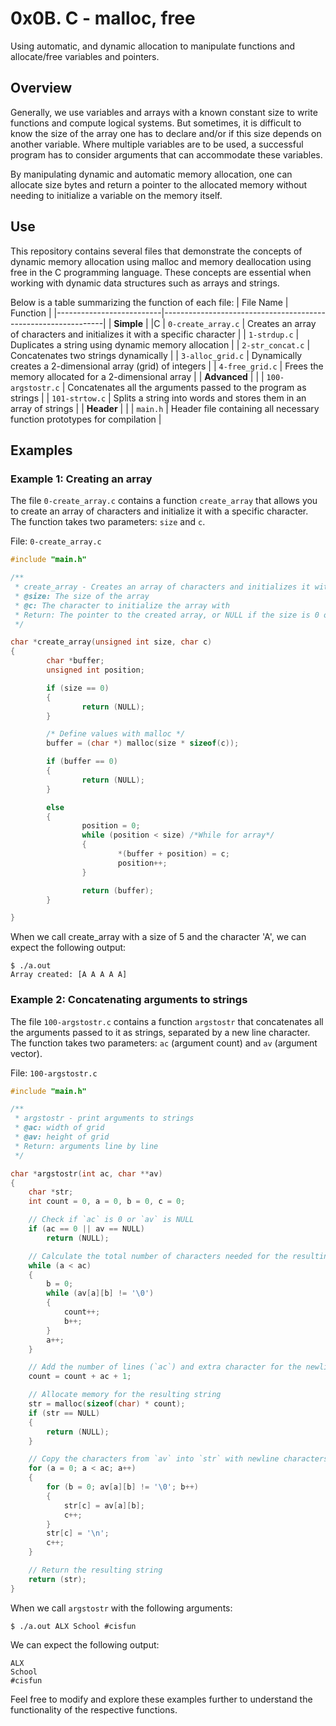 # 0x0B. C - malloc, free

Using automatic, and dynamic allocation to manipulate functions and allocate/free variables and pointers.

## Overview
Generally, we use variables and arrays with a known constant size to write functions and compute logical systems. But sometimes, it is difficult to know the size of the array one has to declare and/or if this size depends on another variable. Where multiple variables are to be used, a successful program has to consider arguments that can accommodate these variables.

By manipulating dynamic and automatic memory allocation, one can allocate size bytes and return a pointer to the allocated memory without needing to initialize a variable on the memory itself.

## Use
This repository contains several files that demonstrate the concepts of dynamic memory allocation using malloc and memory deallocation using free in the C programming language. These concepts are essential when working with dynamic data structures such as arrays and strings.

Below is a table summarizing the function of each file:
| File Name                | Function                                                      |
|--------------------------|---------------------------------------------------------------|
| **Simple**               |                                                               |C
| `0-create_array.c`         | Creates an array of characters and initializes it with a specific character  |
| `1-strdup.c`               | Duplicates a string using dynamic memory allocation                          |
| `2-str_concat.c`           | Concatenates two strings dynamically                                         |
| `3-alloc_grid.c`           | Dynamically creates a 2-dimensional array (grid) of integers                 |
| `4-free_grid.c`            | Frees the memory allocated for a 2-dimensional array                         |
| **Advanced**               |                                                                |
| `100-argstostr.c`          | Concatenates all the arguments passed to the program as strings              |
| `101-strtow.c`             | Splits a string into words and stores them in an array of strings            |
| **Header**                 |                                                                |
| `main.h`                   | Header file containing all necessary function prototypes for compilation     |

## Examples

### Example 1: Creating an array

The file `0-create_array.c` contains a function `create_array` that allows you to create an array of characters and initialize it with a specific character. The function takes two parameters: `size` and `c`.

File: `0-create_array.c`

```c
#include "main.h"

/**
 * create_array - Creates an array of characters and initializes it with a specific character
 * @size: The size of the array
 * @c: The character to initialize the array with
 * Return: The pointer to the created array, or NULL if the size is 0 or if memory allocation fails
 */

char *create_array(unsigned int size, char c)
{
        char *buffer;
        unsigned int position;

        if (size == 0)
        {
                return (NULL);
        }

        /* Define values with malloc */
        buffer = (char *) malloc(size * sizeof(c));

        if (buffer == 0)
        {
                return (NULL);
        }

        else
        {
                position = 0;
                while (position < size) /*While for array*/
                {
                        *(buffer + position) = c;
                        position++;
                }

                return (buffer);
        }

}
```

When we call create_array with a size of 5 and the character 'A', we can expect the following output:

```Terminal
$ ./a.out
Array created: [A A A A A]
```

### Example 2: Concatenating arguments to strings

The file `100-argstostr.c` contains a function `argstostr` that concatenates all the arguments passed to it as strings, separated by a new line character. The function takes two parameters: `ac` (argument count) and `av` (argument vector).

File: `100-argstostr.c`

```c
#include "main.h"

/**
 * argstostr - print arguments to strings
 * @ac: width of grid
 * @av: height of grid
 * Return: arguments line by line
 */

char *argstostr(int ac, char **av)
{
    char *str;
    int count = 0, a = 0, b = 0, c = 0;

    // Check if `ac` is 0 or `av` is NULL
    if (ac == 0 || av == NULL)
        return (NULL);

    // Calculate the total number of characters needed for the resulting string
    while (a < ac)
    {
        b = 0;
        while (av[a][b] != '\0')
        {
            count++;
            b++;
        }
        a++;
    }

    // Add the number of lines (`ac`) and extra character for the newline character
    count = count + ac + 1;

    // Allocate memory for the resulting string
    str = malloc(sizeof(char) * count);
    if (str == NULL)
    {
        return (NULL);
    }

    // Copy the characters from `av` into `str` with newline characters between each line
    for (a = 0; a < ac; a++)
    {
        for (b = 0; av[a][b] != '\0'; b++)
        {
            str[c] = av[a][b];
            c++;
        }
        str[c] = '\n';
        c++;
    }

    // Return the resulting string
    return (str);
}
```

When we call `argstostr` with the following arguments:

```Terminal
$ ./a.out ALX School #cisfun
```

We can expect the following output:
```Terminal
ALX
School
#cisfun
```



Feel free to modify and explore these examples further to understand the functionality of the respective functions.
